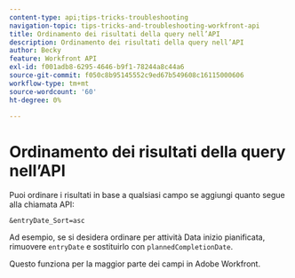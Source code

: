 ```yaml
---
content-type: api;tips-tricks-troubleshooting
navigation-topic: tips-tricks-and-troubleshooting-workfront-api
title: Ordinamento dei risultati della query nell’API
description: Ordinamento dei risultati della query nell’API
author: Becky
feature: Workfront API
exl-id: f001adb8-6295-4646-b9f1-78244a8c44a6
source-git-commit: f050c8b95145552c9ed67b549608c16115000606
workflow-type: tm+mt
source-wordcount: '60'
ht-degree: 0%

---
```



# Ordinamento dei risultati della query nell’API

Puoi ordinare i risultati in base a qualsiasi campo se aggiungi quanto segue alla chiamata API:

```
&entryDate_Sort=asc
```

Ad esempio, se si desidera ordinare per attività Data inizio pianificata, rimuovere `entryDate` e sostituirlo con `plannedCompletionDate`.

Questo funziona per la maggior parte dei campi in Adobe Workfront.

